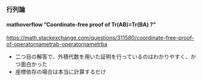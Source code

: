 ### 行列論
#### mathoverflow ”Coordinate-free proof of Tr(AB)=Tr(BA) ?"
https://math.stackexchange.com/questions/311580/coordinate-free-proof-of-operatornametrab-operatornametrba

- 二つ目の解答で、外積代数を用いた証明を行っているのはわかりやすく、かつ面白かった
- 座標依存の場合は本当に計算するだけ
